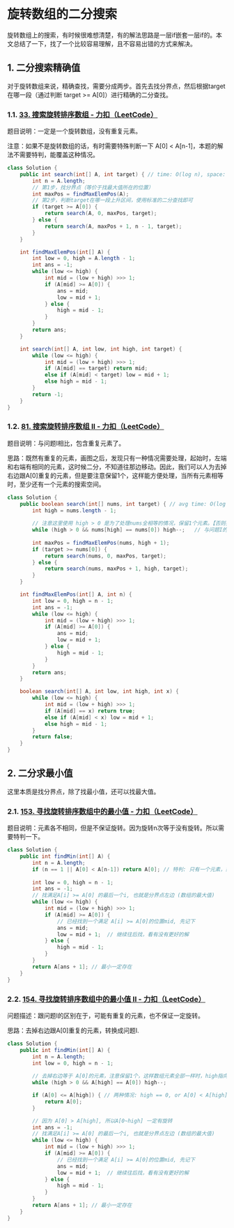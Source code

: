 # 旋转数组的二分搜索

旋转数组上的搜索，有时候很难想清楚，有的解法思路是一层if嵌套一层if的。本文总结了一下，找了一个比较容易理解，且不容易出错的方式来解决。

## 1. 二分搜索精确值

对于旋转数组来说，精确查找，需要分成两步。首先去找分界点，然后根据target在哪一段（通过判断 target >= A[0]）进行精确的二分查找。

### 1.1. [33. 搜索旋转排序数组 - 力扣（LeetCode）](https://leetcode.cn/problems/search-in-rotated-sorted-array/)

题目说明：一定是一个旋转数组，没有重复元素。

注意：如果不是旋转数组的话，有时需要特殊判断一下 A[0] < A[n-1]，本题的解法不需要特判，能覆盖这种情况。

```java
class Solution {
    public int search(int[] A, int target) { // time: O(log n), space: O(1)
        int n = A.length;
        // 第1步，找分界点（等价于找最大值所在的位置）
        int maxPos = findMaxElemPos(A);
        // 第2步，判断target在哪一段上升区间，使用标准的二分查找即可
        if (target >= A[0]) {
            return search(A, 0, maxPos, target);
        } else {
            return search(A, maxPos + 1, n - 1, target);
        }
    }

    int findMaxElemPos(int[] A) {
        int low = 0, high = A.length - 1;
        int ans = -1;
        while (low <= high) {
            int mid = (low + high) >>> 1;
            if (A[mid] >= A[0]) {
                ans = mid;
                low = mid + 1;
            } else {
                high = mid - 1;
            }
        }
        return ans;
    }

    int search(int[] A, int low, int high, int target) {
        while (low <= high) {
            int mid = (low + high) >>> 1;
            if (A[mid] == target) return mid;
            else if (A[mid] < target) low = mid + 1;
            else high = mid - 1;
        }
        return -1;
    }
}
```

### 1.2. [81. 搜索旋转排序数组 II - 力扣（LeetCode）](https://leetcode.cn/problems/search-in-rotated-sorted-array-ii/)

题目说明：与问题I相比，包含重复元素了。

思路：既然有重复的元素，画图之后，发现只有一种情况需要处理，起始时，左端和右端有相同的元素，这时候二分，不知道往那边移动。因此，我们可以人为去掉右边跟A[0]重复的元素，但是要注意保留1个，这样能方便处理，当所有元素相等时，至少还有一个元素的搜索空间。

```java
class Solution {
    public boolean search(int[] nums, int target) { // avg time: O(log n), worst: O(n), space: O(1)
        int high = nums.length - 1;
        
        // 注意这里使用 high > 0 是为了处理nums全相等的情况，保留1个元素。【否则要对nums[0] == target特判一下】
        while (high > 0 && nums[high] == nums[0]) high--;   // 与问题I的唯一区别
        
        int maxPos = findMaxElemPos(nums, high + 1);
        if (target >= nums[0]) {
            return search(nums, 0, maxPos, target);
        } else {
            return search(nums, maxPos + 1, high, target);
        }
    }

    int findMaxElemPos(int[] A, int n) {
        int low = 0, high = n - 1;
        int ans = -1;
        while (low <= high) {
            int mid = (low + high) >>> 1;
            if (A[mid] >= A[0]) {
                ans = mid;
                low = mid + 1;
            } else {
                high = mid - 1;
            }
        }
        return ans;
    }

    boolean search(int[] A, int low, int high, int x) {
        while (low <= high) {
            int mid = (low + high) >>> 1;
            if (A[mid] == x) return true;
            else if (A[mid] < x) low = mid + 1;
            else high = mid - 1;
        }
        return false;
    }
}
```

## 2. 二分求最小值

这里本质是找分界点，除了找最小值，还可以找最大值。

### 2.1. [153. 寻找旋转排序数组中的最小值 - 力扣（LeetCode）](https://leetcode.cn/problems/find-minimum-in-rotated-sorted-array/)

题目说明：元素各不相同，但是不保证旋转。因为旋转n次等于没有旋转。所以需要特判一下。

```java
class Solution {
    public int findMin(int[] A) {
        int n = A.length;
        if (n == 1 || A[0] < A[n-1]) return A[0]; // 特判: 只有一个元素，或者没有旋转的情况
        
        int low = 0, high = n - 1;
        int ans = -1;
        // 找满足A[i] >= A[0] 的最后一个i, 也就是分界点左边 (数组的最大值)
        while (low <= high) {
            int mid = (low + high) >>> 1;
            if (A[mid] >= A[0]) {
                // 已经找到一个满足 A[i] >= A[0]的位置mid, 先记下
                ans = mid;
                low = mid + 1;  // 继续往后找，看有没有更好的解
            } else {
                high = mid - 1;
            }
        }
        return A[ans + 1]; // 最小一定存在
    }
}
```

### 2.2. [154. 寻找旋转排序数组中的最小值 II - 力扣（LeetCode）](https://leetcode.cn/problems/find-minimum-in-rotated-sorted-array-ii/)

问题描述：跟问题I的区别在于，可能有重复的元素，也不保证一定旋转。

思路：去掉右边跟A[0]重复的元素，转换成问题I.

```java
class Solution {
    public int findMin(int[] A) {
        int n = A.length;        
        int low = 0, high = n - 1;
        
        // 去掉右边等于 A[0]的元素，注意保留1个，这样数组元素全部一样时，high指向下标0
        while (high > 0 && A[high] == A[0]) high--; 

        if (A[0] <= A[high]) { // 两种情况: high == 0, or A[0] < A[high] (没有旋转)
            return A[0];
        }

        // 因为 A[0] > A[high], 所以A[0~high] 一定有旋转
        int ans = -1;
        // 找满足A[i] >= A[0] 的最后一个i, 也就是分界点左边 (数组的最大值)
        while (low <= high) {
            int mid = (low + high) >>> 1;
            if (A[mid] >= A[0]) {
                // 已经找到一个满足 A[i] >= A[0]的位置mid, 先记下
                ans = mid;
                low = mid + 1;  // 继续往后找，看有没有更好的解
            } else {
                high = mid - 1;
            }
        }
        return A[ans + 1]; // 最小一定存在
    }
}
```